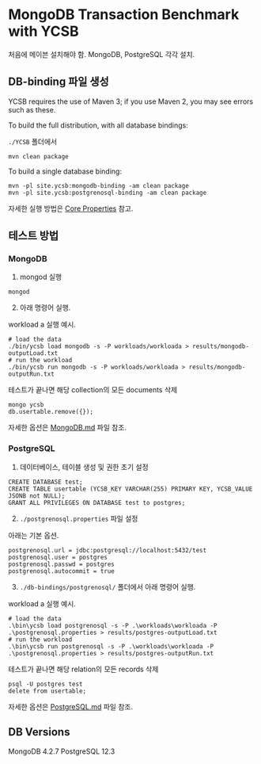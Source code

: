 # MongoDB Transaction Benchmark with YCSB

처음에 메이븐 설치해야 함.
MongoDB, PostgreSQL 각각 설치.

## DB-binding 파일 생성

YCSB requires the use of Maven 3; if you use Maven 2, you may see errors such as these.

To build the full distribution, with all database bindings:

`./YCSB` 폴더에서

```shell
mvn clean package
```

To build a single database binding:

```shell
mvn -pl site.ycsb:mongodb-binding -am clean package
mvn -pl site.ycsb:postgrenosql-binding -am clean package
```

자세한 실행 방법은 [Core Properties](https://github.com/brianfrankcooper/YCSB/wiki/Core-Properties) 참고.

## 테스트 방법

### MongoDB

1. mongod 실행

```shell
mongod
```

2. 아래 명령어 실행.

workload a 실행 예시.

```shell
# load the data
./bin/ycsb load mongodb -s -P workloads/workloada > results/mongodb-outputLoad.txt
# run the workload
./bin/ycsb run mongodb -s -P workloads/workloada > results/mongodb-outputRun.txt
```

테스트가 끝나면 해당 collection의 모든 documents 삭제

```shell
mongo ycsb
db.usertable.remove({});
```

자세한 옵션은 [MongoDB.md](https://github.com/hyunjinjeong/mongodb-transaction-benchmark/blob/master/MongoDB.md) 파일 참조.

### PostgreSQL

1. 데이터베이스, 테이블 생성 및 권한 초기 설정

```postgresql
CREATE DATABASE test;
CREATE TABLE usertable (YCSB_KEY VARCHAR(255) PRIMARY KEY, YCSB_VALUE JSONB not NULL);
GRANT ALL PRIVILEGES ON DATABASE test to postgres;
```

2. `./postgrenosql.properties` 파일 설정

아래는 기본 옵션.

```config
postgrenosql.url = jdbc:postgresql://localhost:5432/test
postgrenosql.user = postgres
postgrenosql.passwd = postgres
postgrenosql.autocommit = true
```

3. `./db-bindings/postgrenosql/` 폴더에서 아래 명령어 실행.

workload a 실행 예시.

```shell
# load the data
.\bin\ycsb load postgrenosql -s -P .\workloads\workloada -P .\postgrenosql.properties > results/postgres-outputLoad.txt
# run the workload
.\bin\ycsb run postgrenosql -s -P .\workloads\workloada -P .\postgrenosql.properties > results/postgres-outputRun.txt
```

테스트가 끝나면 해당 relation의 모든 records 삭제

```shell
psql -U postgres test
delete from usertable;
```

자세한 옵션은 [PostgreSQL.md](https://github.com/hyunjinjeong/mongodb-transaction-benchmark/blob/master/PostgreSQL.md) 파일 참조.

## DB Versions

MongoDB 4.2.7
PostgreSQL 12.3
